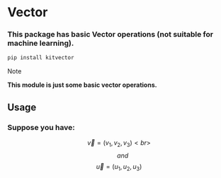 # Vector
### This package has basic Vector operations (not suitable for machine learning).
```py
pip install kitvector
```
> [!NOTE]
> **This module is just some basic vector operations.**
## Usage
### Suppose you have: 

 $$
 \vec{v}=(v_1, v_2, v_3)<br>
 $$
 $$
 \quad and
 $$
 $$
 \vec{u}=(u_1, u_2, u_3)
 $$



